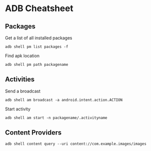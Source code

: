 # ADB Cheatsheet
## Packages
Get a list of all installed packages
```
adb shell pm list packages -f
```

Find apk location
```
adb shell pm path packagename
```

## Activities
Send a broadcast
```
adb shell am broadcast -a android.intent.action.ACTION
```

Start activity
```
adb shell am start -n packagename/.activityname
```

## Content Providers
```
adb shell content query --uri content://com.example.images/images
```

